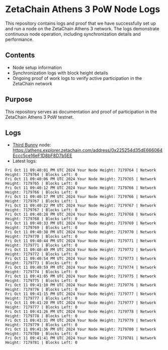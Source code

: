 # ZetaChain Athens 3 PoW Node Logs
This repository contains logs and proof that we have successfully set up and run a node on the ZetaChain Athens 3 network. The logs demonstrate continuous node operation, including synchronization details and performance.

## Contents
- Node setup information
- Synchronization logs with block height details
- Ongoing proof of work logs to verify active participation in the ZetaChain network

## Purpose
This repository serves as documentation and proof of participation in the ZetaChain Athens 3 PoW testnet.

## Logs

- [Third Bunny](https://thirdbunny.xyz/) node: https://athens.explorer.zetachain.com/address/0x225254d35dE666064Eccc5ce16eF1D8bF8D7b5EE
- Latest logs:
```
Fri Oct 11 09:40:01 PM UTC 2024 Your Node Height: 7179764 | Network Height: 7179764 | Blocks Left: 0
Fri Oct 11 09:40:06 PM UTC 2024 Your Node Height: 7179765 | Network Height: 7179765 | Blocks Left: 0
Fri Oct 11 09:40:12 PM UTC 2024 Your Node Height: 7179766 | Network Height: 7179766 | Blocks Left: 0
Fri Oct 11 09:40:17 PM UTC 2024 Your Node Height: 7179766 | Network Height: 7179767 | Blocks Left: 1
Fri Oct 11 09:40:22 PM UTC 2024 Your Node Height: 7179767 | Network Height: 7179767 | Blocks Left: 0
Fri Oct 11 09:40:28 PM UTC 2024 Your Node Height: 7179768 | Network Height: 7179768 | Blocks Left: 0
Fri Oct 11 09:40:33 PM UTC 2024 Your Node Height: 7179769 | Network Height: 7179769 | Blocks Left: 0
Fri Oct 11 09:40:38 PM UTC 2024 Your Node Height: 7179770 | Network Height: 7179770 | Blocks Left: 0
Fri Oct 11 09:40:44 PM UTC 2024 Your Node Height: 7179771 | Network Height: 7179771 | Blocks Left: 0
Fri Oct 11 09:40:49 PM UTC 2024 Your Node Height: 7179772 | Network Height: 7179772 | Blocks Left: 0
Fri Oct 11 09:40:54 PM UTC 2024 Your Node Height: 7179773 | Network Height: 7179773 | Blocks Left: 0
Fri Oct 11 09:40:59 PM UTC 2024 Your Node Height: 7179774 | Network Height: 7179774 | Blocks Left: 0
Fri Oct 11 09:41:05 PM UTC 2024 Your Node Height: 7179775 | Network Height: 7179775 | Blocks Left: 0
Fri Oct 11 09:41:10 PM UTC 2024 Your Node Height: 7179776 | Network Height: 7179776 | Blocks Left: 0
Fri Oct 11 09:41:15 PM UTC 2024 Your Node Height: 7179777 | Network Height: 7179777 | Blocks Left: 0
Fri Oct 11 09:41:20 PM UTC 2024 Your Node Height: 7179777 | Network Height: 7179777 | Blocks Left: 0
Fri Oct 11 09:41:26 PM UTC 2024 Your Node Height: 7179778 | Network Height: 7179778 | Blocks Left: 0
Fri Oct 11 09:41:31 PM UTC 2024 Your Node Height: 7179779 | Network Height: 7179779 | Blocks Left: 0
Fri Oct 11 09:41:36 PM UTC 2024 Your Node Height: 7179780 | Network Height: 7179780 | Blocks Left: 0
Fri Oct 11 09:41:41 PM UTC 2024 Your Node Height: 7179781 | Network Height: 7179781 | Blocks Left: 0
```
